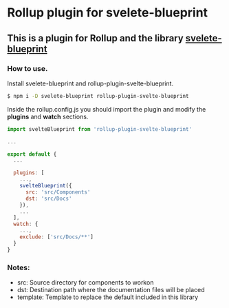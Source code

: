 # Rollup plugin for svelete-blueprint

## This is a plugin for Rollup and the library [svelete-blueprint](https://www.npmjs.com/package/svelte-blueprint)

### How to use.

Install svelete-blueprint and rollup-plugin-svelte-blueprint.

```bash
$ npm i -D svelete-blueprint rollup-plugin-svelte-blueprint
```

Inside the rollup.config.js you should import the plugin and modify  the **plugins** and **watch** sections.

```js
import svelteBlueprint from 'rollup-plugin-svelte-blueprint'

...

export default {
  ...

  plugins: [
    ...,
    svelteBlueprint({
      src: 'src/Components'
      dst: 'src/Docs'
    }),
    ...
  ],
  watch: {
    ...,
    exclude: ['src/Docs/**']
  }
}

```

### Notes:
- src: Source directory for components to workon
- dst: Destination path where the documentation files will be placed
- template: Template to replace the default included in this library
